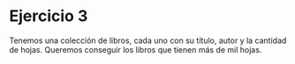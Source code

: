 # Ejercicio 3
Tenemos una colección de libros, cada uno con su título, autor y la cantidad de hojas. Queremos conseguir los libros que tienen más de mil hojas.